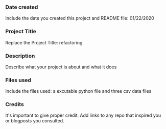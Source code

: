 ### Date created
Include the date you created this project and README file: 01/22/2020

### Project Title
Replace the Project Title: refactoring

### Description
Describe what your project is about and what it does

### Files used
Include the files used: a excutable python file and three csv data files

### Credits
It's important to give proper credit. Add links to any repo that inspired you or blogposts you consulted.

